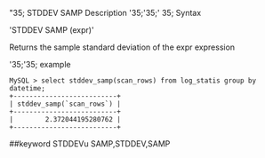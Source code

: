 "35; STDDEV SAMP
Description
'35;'35;' 35; Syntax

'STDDEV SAMP (expr)'


Returns the sample standard deviation of the expr expression

'35;'35; example
```
MySQL > select stddev_samp(scan_rows) from log_statis group by datetime;
+--------------------------+
| stddev_samp(`scan_rows`) |
+--------------------------+
|        2.372044195280762 |
+--------------------------+
```
##keyword
STDDEVu SAMP,STDDEV,SAMP
